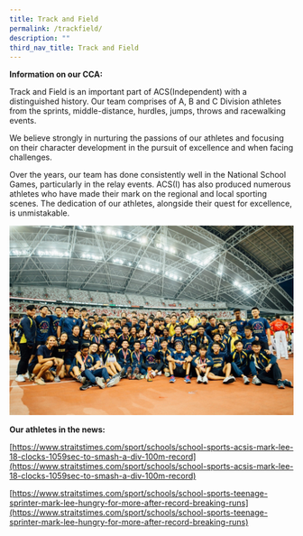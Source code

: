 ```yaml
---
title: Track and Field
permalink: /trackfield/
description: ""
third_nav_title: Track and Field
---
```

**Information on our CCA:**

Track and Field is an important part of ACS(Independent) with a distinguished history. Our team comprises of A, B and C Division athletes from the sprints, middle-distance, hurdles, jumps, throws and racewalking events.

We believe strongly in nurturing the passions of our athletes and focusing on their character development in the pursuit of excellence and when facing challenges.

Over the years, our team has done consistently well in the National School Games, particularly in the relay events. ACS(I) has also produced numerous athletes who have made their mark on the regional and local sporting scenes. The dedication of our athletes, alongside their quest for excellence, is unmistakable.

![](/images/track-and-field.jpg)
  
**Our athletes in the news:**

[https://www.straitstimes.com/sport/schools/school-sports-acsis-mark-lee-18-clocks-1059sec-to-smash-a-div-100m-record](https://www.straitstimes.com/sport/schools/school-sports-acsis-mark-lee-18-clocks-1059sec-to-smash-a-div-100m-record)

[https://www.straitstimes.com/sport/schools/school-sports-teenage-sprinter-mark-lee-hungry-for-more-after-record-breaking-runs](https://www.straitstimes.com/sport/schools/school-sports-teenage-sprinter-mark-lee-hungry-for-more-after-record-breaking-runs)